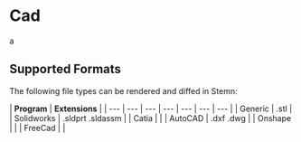 # Cad

a

## Supported Formats

The following file types can be rendered and diffed in Stemn:

| **Program** | **Extensions** |
| --- | --- | --- | --- | --- | --- | --- |
| Generic | .stl |
| Solidworks | .sldprt .sldassm |
| Catia |  |
| AutoCAD | .dxf .dwg |
|  Onshape |  |
|  FreeCad |  |



